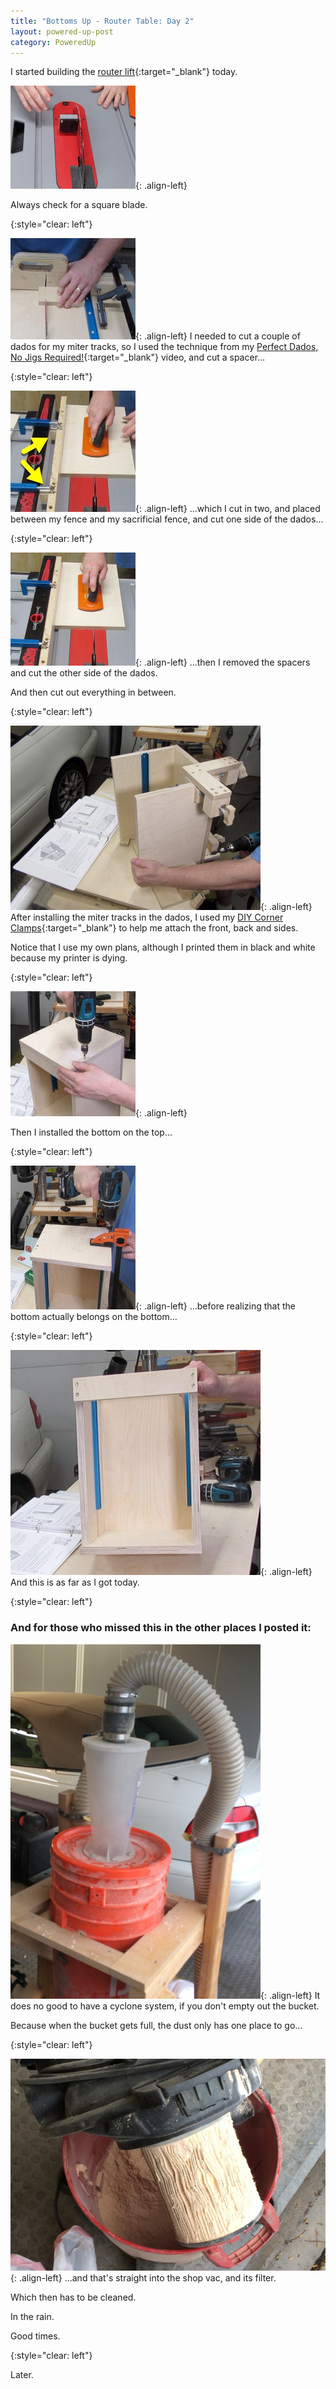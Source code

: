 ```yaml
---
title: "Bottoms Up - Router Table: Day 2"
layout: powered-up-post
category: PoweredUp
---
```

I started building the [router lift](https://youtu.be/LJqPDADi8MM){:target="_blank"} today.

![](/assets/images-posts/powered-up-2/powered-up-2-02-1-01.jpg){: .align-left}

Always check for a square blade.

{:style="clear: left"}

![](/assets/images-posts/powered-up-2/powered-up-2-02-1-02.jpg){: .align-left}
I needed to cut a couple of dados for my miter tracks, so I used the technique from my [Perfect Dados, No Jigs Required!](https://youtu.be/geHBzciuv_A){:target="_blank"} video, and cut a spacer...

{:style="clear: left"}

![](/assets/images-posts/powered-up-2/powered-up-2-02-1-03.jpg){: .align-left}
...which I cut in two, and placed between my fence and my sacrificial fence, and cut one side of the dados...

{:style="clear: left"}

![](/assets/images-posts/powered-up-2/powered-up-2-02-1-04.jpg){: .align-left}
...then I removed the spacers and cut the other side of the dados.

And then cut out everything in between.

{:style="clear: left"}

![](/assets/images-posts/powered-up-2/powered-up-2-02-1-07.jpg){: .align-left}
After installing the miter tracks in the dados, I used my [DIY Corner Clamps](https://youtu.be/X4BSyZuc-ak){:target="_blank"} to help me attach the front, back and sides.

Notice that I use my own plans, although I printed them in black and white because my printer is dying.

{:style="clear: left"}

![](/assets/images-posts/powered-up-2/powered-up-2-02-1-08.jpg){: .align-left}

Then I installed the bottom on the top...

{:style="clear: left"}

![](/assets/images-posts/powered-up-2/powered-up-2-02-1-09.jpg){: .align-left}
...before realizing that the bottom actually belongs on the bottom...

{:style="clear: left"}

![](/assets/images-posts/powered-up-2/powered-up-2-02-1-10.jpg){: .align-left}
And this is as far as I got today.

{:style="clear: left"}

### And for those who missed this in the other places I posted it:

![](/assets/images-posts/powered-up-2/powered-up-2-02-1-11.jpg){: .align-left}
It does no good to have a cyclone system, if you don't empty out the bucket.

Because when the bucket gets full, the dust only has one place to go...

{:style="clear: left"}

![](/assets/images-posts/powered-up-2/powered-up-2-02-1-12.jpg){: .align-left}
...and that's straight into the shop vac, and its filter.

Which then has to be cleaned.

In the rain.

Good times.

{:style="clear: left"}

Later.